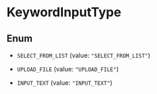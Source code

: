 

# KeywordInputType

## Enum


* `SELECT_FROM_LIST` (value: `"SELECT_FROM_LIST"`)

* `UPLOAD_FILE` (value: `"UPLOAD_FILE"`)

* `INPUT_TEXT` (value: `"INPUT_TEXT"`)



